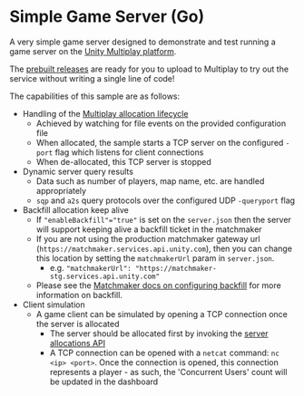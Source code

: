 # Simple Game Server (Go)
A very simple game server designed to demonstrate and test running a game server on the [Unity Multiplay platform](https://unity.com/products/multiplay).

The [prebuilt releases](https://github.com/Unity-Technologies/multiplay-examples/releases) are ready for you to upload to Multiplay to try out the service without writing a single line of code!

The capabilities of this sample are as follows:

- Handling of the [Multiplay allocation lifecycle](https://docs.unity.com/multiplay/Content/shared/allocation-flow.htm)
    - Achieved by watching for file events on the provided configuration file
    - When allocated, the sample starts a TCP server on the configured `-port` flag which listens for client connections
    - When de-allocated, this TCP server is stopped
- Dynamic server query results
    - Data such as number of players, map name, etc. are handled appropriately
    - `sqp` and `a2s` query protocols over the configured UDP `-queryport` flag
- Backfill allocation keep alive
    - If `"enableBackfill"="true"` is set on the `server.json` then the server will support keeping alive a backfill ticket in the matchmaker
    - If you are not using the production matchmaker gateway url (`https://matchmaker.services.api.unity.com`), then you can change this location by setting the `matchmakerUrl` param in `server.json`. 
        - e.g. `"matchmakerUrl": "https://matchmaker-stg.services.api.unity.com"`
    - Please see the [Matchmaker docs on configuring backfill](https://unity-technologies.github.io/ucg-matchmaking-docs/standard/backfill-tutorial) for more information on backfill.
- Client simulation
    - A game client can be simulated by opening a TCP connection once the server is allocated
        - The server should be allocated first by invoking the [server allocations API](https://docs.unity.com/multiplay/api/endpoints/server-allocate.html)
        - A TCP connection can be opened with a `netcat` command: `nc <ip> <port>`. Once the connection is opened, this connection represents a player - as such, the 'Concurrent Users' count will be updated in the dashboard
